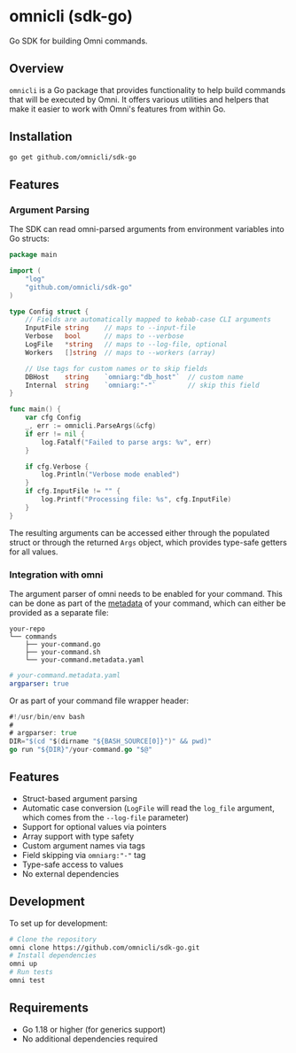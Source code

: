 # omnicli (sdk-go)

Go SDK for building Omni commands.

## Overview

`omnicli` is a Go package that provides functionality to help build commands that will be executed by Omni. It offers various utilities and helpers that make it easier to work with Omni's features from within Go.

## Installation

```bash
go get github.com/omnicli/sdk-go
```

## Features

### Argument Parsing

The SDK can read omni-parsed arguments from environment variables into Go structs:

```go
package main

import (
    "log"
    "github.com/omnicli/sdk-go"
)

type Config struct {
    // Fields are automatically mapped to kebab-case CLI arguments
    InputFile string    // maps to --input-file
    Verbose   bool      // maps to --verbose
    LogFile   *string   // maps to --log-file, optional
    Workers   []string  // maps to --workers (array)

    // Use tags for custom names or to skip fields
    DBHost    string    `omniarg:"db_host"`  // custom name
    Internal  string    `omniarg:"-"`        // skip this field
}

func main() {
    var cfg Config
    _, err := omnicli.ParseArgs(&cfg)
    if err != nil {
        log.Fatalf("Failed to parse args: %v", err)
    }

    if cfg.Verbose {
        log.Println("Verbose mode enabled")
    }
    if cfg.InputFile != "" {
        log.Printf("Processing file: %s", cfg.InputFile)
    }
}
```

The resulting arguments can be accessed either through the populated struct or through the returned `Args` object, which provides type-safe getters for all values.

### Integration with omni

The argument parser of omni needs to be enabled for your command. This can be done as part of the [metadata](https://omnicli.dev/reference/custom-commands/path/metadata-headers) of your command, which can either be provided as a separate file:

```
your-repo
└── commands
    ├── your-command.go
    ├── your-command.sh
    └── your-command.metadata.yaml
```

```yaml
# your-command.metadata.yaml
argparser: true
```

Or as part of your command file wrapper header:

```go
#!/usr/bin/env bash
#
# argparser: true
DIR="$(cd "$(dirname "${BASH_SOURCE[0]}")" && pwd)"
go run "${DIR}"/your-command.go "$@"
```

## Features

- Struct-based argument parsing
- Automatic case conversion (`LogFile` will read the `log_file` argument, which comes from the `--log-file` parameter)
- Support for optional values via pointers
- Array support with type safety
- Custom argument names via tags
- Field skipping via `omniarg:"-"` tag
- Type-safe access to values
- No external dependencies

## Development

To set up for development:

```bash
# Clone the repository
omni clone https://github.com/omnicli/sdk-go.git
# Install dependencies
omni up
# Run tests
omni test
```

## Requirements

- Go 1.18 or higher (for generics support)
- No additional dependencies required
